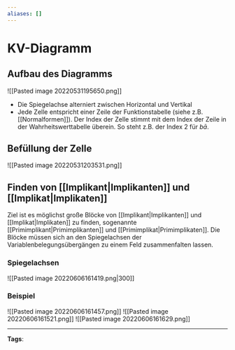 ```yaml
---
aliases: []
---
```


# KV-Diagramm

## Aufbau des Diagramms

![[Pasted image 20220531195650.png]]

- Die Spiegelachse alterniert zwischen Horizontal und Vertikal
- Jede Zelle entspricht einer Zeile der Funktionstabelle (siehe z.B. [[Normalformen]]). Der Index der Zelle stimmt mit dem Index der Zeile in der Wahrheitswerttabelle überein. So steht z.B. der Index 2 für $b\bar{a}.$

## Befüllung der Zelle

![[Pasted image 20220531203531.png]]

## Finden von [[Implikant|Implikanten]] und [[Implikat|Implikaten]]

Ziel ist es möglichst große Blöcke von [[Implikant|Implikanten]] und [[Implikat|Implikaten]] zu finden, sogenannte [[Primimplikant|Primimplikanten]] und [[Primimplikat|Primimplikaten]]. Die Blöcke müssen sich an den Spiegelachsen der Variablenbelegungsübergängen zu einem Feld zusammenfalten lassen.

### Spiegelachsen

![[Pasted image 20220606161419.png|300]]

### Beispiel

![[Pasted image 20220606161457.png]]
![[Pasted image 20220606161521.png]]
![[Pasted image 20220606161629.png]]

---

**Tags**:
